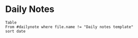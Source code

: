 # Daily Notes
```dataview
Table
From #dailynote where file.name != "Daily notes template"
sort date
```

